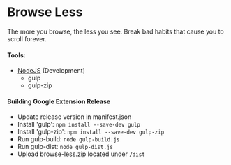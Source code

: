 # Browse Less

The more you browse, the less you see. Break bad habits that cause you to scroll forever.

#### Tools:
  - [NodeJS](https://nodejs.org/) (Development)
      - gulp
      - gulp-zip

#### Building Google Extension Release
  - Update release version in manifest.json
  - Install 'gulp': ```npm install --save-dev gulp```
  - Install 'gulp-zip': ```npm install --save-dev gulp-zip```
  - Run gulp-build: ```node gulp-build.js```
  - Run gulp-dist: ```node gulp-dist.js```
  - Upload browse-less.zip located under ```/dist```